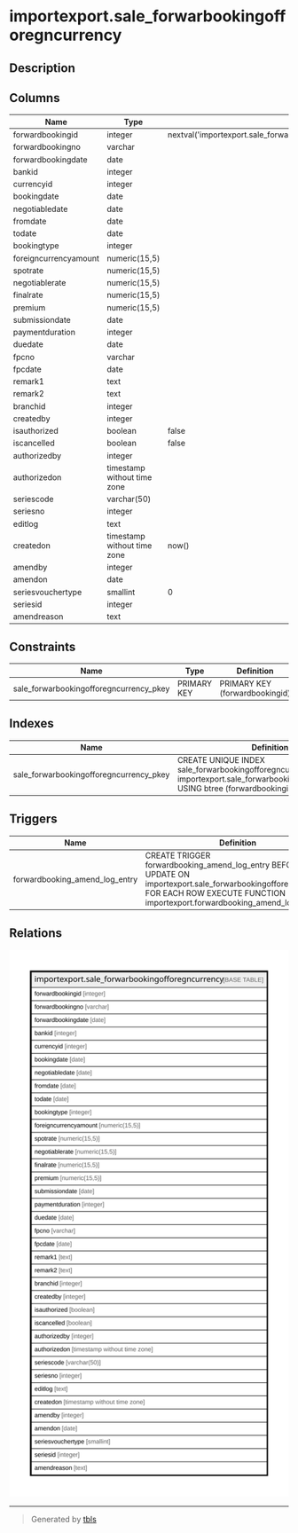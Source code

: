 # importexport.sale_forwarbookingofforegncurrency

## Description

## Columns

| Name | Type | Default | Nullable | Children | Parents | Comment |
| ---- | ---- | ------- | -------- | -------- | ------- | ------- |
| forwardbookingid | integer | nextval('importexport.sale_forwarbookingofforegncurrency_forwardbookingid_seq'::regclass) | false |  |  |  |
| forwardbookingno | varchar |  | true |  |  |  |
| forwardbookingdate | date |  | true |  |  |  |
| bankid | integer |  | true |  |  |  |
| currencyid | integer |  | true |  |  |  |
| bookingdate | date |  | true |  |  |  |
| negotiabledate | date |  | true |  |  |  |
| fromdate | date |  | true |  |  |  |
| todate | date |  | true |  |  |  |
| bookingtype | integer |  | true |  |  |  |
| foreigncurrencyamount | numeric(15,5) |  | true |  |  |  |
| spotrate | numeric(15,5) |  | true |  |  |  |
| negotiablerate | numeric(15,5) |  | true |  |  |  |
| finalrate | numeric(15,5) |  | true |  |  |  |
| premium | numeric(15,5) |  | true |  |  |  |
| submissiondate | date |  | true |  |  |  |
| paymentduration | integer |  | true |  |  |  |
| duedate | date |  | true |  |  |  |
| fpcno | varchar |  | true |  |  |  |
| fpcdate | date |  | true |  |  |  |
| remark1 | text |  | true |  |  |  |
| remark2 | text |  | true |  |  |  |
| branchid | integer |  | true |  |  |  |
| createdby | integer |  | false |  |  |  |
| isauthorized | boolean | false | false |  |  |  |
| iscancelled | boolean | false | false |  |  |  |
| authorizedby | integer |  | true |  |  |  |
| authorizedon | timestamp without time zone |  | true |  |  |  |
| seriescode | varchar(50) |  | true |  |  |  |
| seriesno | integer |  | true |  |  |  |
| editlog | text |  | true |  |  |  |
| createdon | timestamp without time zone | now() | true |  |  |  |
| amendby | integer |  | true |  |  |  |
| amendon | date |  | true |  |  |  |
| seriesvouchertype | smallint | 0 | true |  |  |  |
| seriesid | integer |  | true |  |  |  |
| amendreason | text |  | true |  |  |  |

## Constraints

| Name | Type | Definition |
| ---- | ---- | ---------- |
| sale_forwarbookingofforegncurrency_pkey | PRIMARY KEY | PRIMARY KEY (forwardbookingid) |

## Indexes

| Name | Definition |
| ---- | ---------- |
| sale_forwarbookingofforegncurrency_pkey | CREATE UNIQUE INDEX sale_forwarbookingofforegncurrency_pkey ON importexport.sale_forwarbookingofforegncurrency USING btree (forwardbookingid) |

## Triggers

| Name | Definition |
| ---- | ---------- |
| forwardbooking_amend_log_entry | CREATE TRIGGER forwardbooking_amend_log_entry BEFORE UPDATE ON importexport.sale_forwarbookingofforegncurrency FOR EACH ROW EXECUTE FUNCTION importexport.forwardbooking_amend_log_entry() |

## Relations

![er](importexport.sale_forwarbookingofforegncurrency.svg)

---

> Generated by [tbls](https://github.com/k1LoW/tbls)
